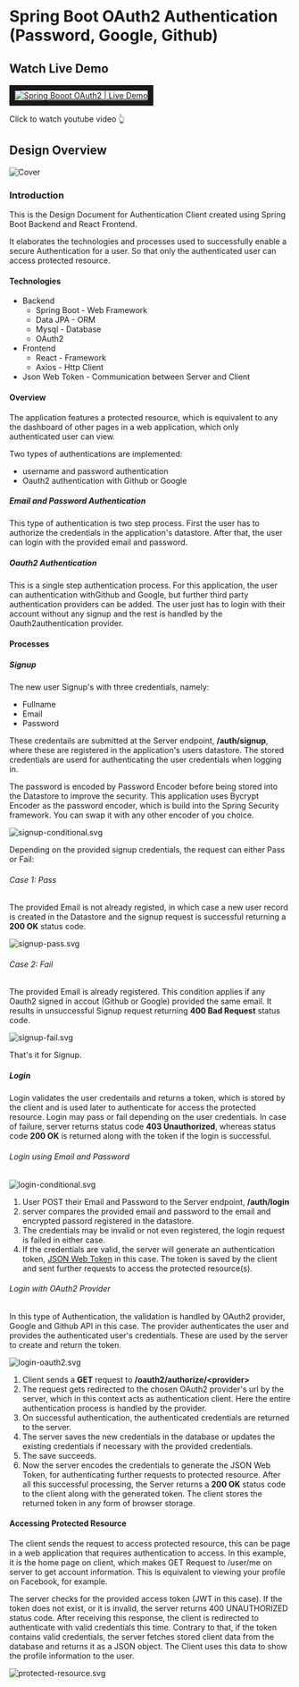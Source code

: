 # Spring Boot OAuth2 Authentication (Password, Google, Github)

## Watch Live Demo
<a href="http://www.youtube.com/watch?feature=player_embedded&v=ihgYCY-aW1I
" target="_blank"><img src="http://img.youtube.com/vi/ihgYCY-aW1I/0.jpg" 
alt="Spring Booot OAuth2 | Live Demo" border="10" /></a>
<p>Click to watch youtube video 👆</p>

## Design Overview
![Cover](https://github.com/zancheema/spring-authentication/blob/main/assets/design-doc-cover.gif "Cover")

### Introduction
<p>
    This is the Design Document for Authentication Client created using
    Spring Boot Backend and React Frontend.
</p>
<p>
    It elaborates the technologies and processes used to successfully enable a secure Authentication
    for a user. So that only the authenticated user can access protected resource.
</p>

#### Technologies
<ul>
  <li>Backend
    <ul>
      <li>Spring Boot - Web Framework</li>
      <li>Data JPA - ORM</li>
      <li>Mysql - Database</li>
      <li>OAuth2</li>
    </ul>
  </li>
  <li>Frontend
    <ul>
      <li>React - Framework</li>
      <li>Axios - Http Client</li>
    </ul>
  </li>
  <li>Json Web Token - Communication between Server and Client</li>
</ul>

#### Overview
<p>The application features a protected resource, which is equivalent to any the dashboard of other
    pages in a web application, which only authenticated user can view.</p>
<p>Two types of authentications are implemented:</p>

<ul>
    <li>username and password authentication</li>
    <li>Oauth2 authentication with Github or Google</li>
</ul>

##### Email and Password Authentication
<p>This type of authentication is two step process. First the user has to authorize the
credentials in the application's datastore. After that, the user can login with the provided
email and password.</p>
            
##### Oauth2 Authentication
<p>This is a single step authentication process. For this application, the user can authentication
withGithub and Google, but further third party authentication providers can be added. The user just has 
to login with their account without any signup and the rest is handled by the Oauth2authentication 
provider.</p>

#### Processes
##### Signup
<p>The new user Signup's with three credentials, namely:</p>
<ul>
    <li>Fullname</li>
    <li>Email</li>
    <li>Password</li>
</ul>
<p>
    These credentails are submitted at the Server endpoint, <strong>/auth/signup</strong>, where
    these are registered in the application's users datastore. The stored credentials are userd for
    authenticating the user credentials when logging in.
</p>
<p>The password is encoded by Password Encoder before being stored into the Datastore to improve the
    security. This application uses Bycrypt Encoder as the password encoder, which is build into the
    Spring Security framework. You can swap it with any other encoder of you choice.</p>
    
![signup-conditional.svg](/assets/login-conditional.svg "SignUp Conditional")
<p>Depending on the provided signup credentials, the request can either Pass or Fail:</p>

###### Case 1: Pass
<p>
  The provided Email is not already registed, in which case a new user record is created in the 
  Datastore and the signup request is successful returning a <strong>200 OK</strong> status code.
</p>

![signup-pass.svg](/assets/signup-pass.svg "SignUp Pass")

###### Case 2: Fail
<p>
  The provided Email is already registered. This condition applies if any Oauth2 signed in accout 
  (Github or Google) provided the same email. It results in unsuccessful Signup request returning 
  <strong>400 Bad Request</strong> status code.
</p>

![signup-fail.svg](/assets/signup-fail.svg "SignUp Fail")

<p>That's it for Signup.</p>

##### Login
<p>Login validates the user credentails and returns a token, which is stored by the client and is
used later to authenticate for access the protected resource. Login may pass or fail depending
on the user credentials. In case of failure, server returns status code <strong>403
Unauthorized</strong>, whereas status code <strong>200 OK</strong> is returned along with
the token if the login is successful.</p>

###### Login using Email and Password

![login-conditional.svg](assets/login-conditional.svg "Login Conditional")
<ol>
  <li>User POST their Email and Password to the Server endpoint, <strong>/auth/login</strong></li>
  <li>server compares the provided email and password to the email and encrypted passord registered in the datastore.</li>
  <li>The credentials may be invalid or not even registered, the login request is failed in either case.</li>
  <li>If the credentials are valid, the server will generate an authentication token, 
    <a href="https://jwt.io">JSON Web Token</a> in this case. The token is saved by the client
    and sent further requests to access the protected resource(s).</li>
</ol>

###### Login with OAuth2 Provider
<p>In this type of Authentication, the validation is handled by OAuth2 provider, Google and
Github API in this case. The provider authenticates the user and provides the authenticated
user's credentials. These are used by the server to create and return the token.</p>

![login-oauth2.svg](assets/login-oauth2.svg "Login OAuth2")

<ol>
  <li>Client sends a <strong>GET</strong> request to
    <strong>/oauth2/authorize/&lt;provider&gt;</strong>
  </li>
  <li>The request gets redirected to the chosen OAuth2 provider's url by the server, which
    in this context acts as authentication client. Here the entire authentication
    process is handled by the provider.</li>
  <li>On successful authentication, the authenticated credentials are returned to the
    server.</li>
  <li>The server saves the new credentials in the database or updates the existing
    credentials if necessary with the provided credentials.</li>
  <li>The save succeeds.</li>
  <li>Now the server encodes the credentials to generate the JSON Web Token, for
    authenticating further requests to protected resource. After all this successful
    processing, the Server returns a <strong>200 OK</strong> status code to the client
    along with the generated token. The client stores the returned token in any form of
    browser storage.</li>
</ol>

#### Accessing Protected Resource
<p>
  The client sends the request to access protected resource, this can be page in a web
  application that requires authentication to access. In this example, it is the home page on
  client, which makes GET Request to /user/me on server to get account information. This is
  equivalent to viewing your profile on Facebook, for example.
</p>
<p>
  The server checks for the provided access token (JWT in this case). If the token does not
  exist, or it is invalid, the server returns 400 UNAUTHORIZED status code. After receiving
  this response, the client is redirected to authenticate with valid credentials this time.
  Contrary to that, if the token contains valid credentials, the server fetches stored client
  data from the database and returns it as a JSON object. The Client uses this data to show
  the profile information to the user.
</p>

![protected-resource.svg](assets/protected-resource.svg "Protected Resource")
